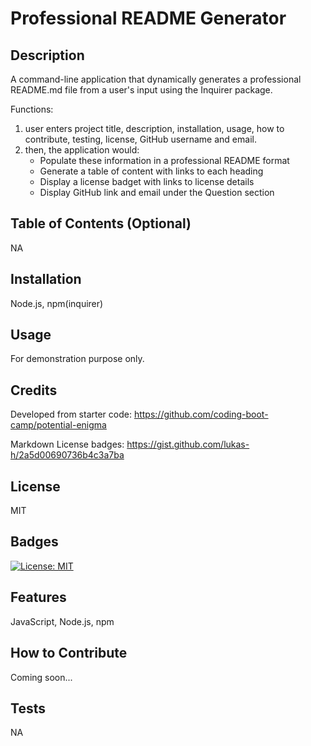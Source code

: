 # Professional README Generator

## Description
A command-line application that dynamically generates a professional README.md file from a user's input using the Inquirer package.

Functions: 
1. user enters project title, description, installation, usage, how to contribute, testing, license, GitHub username and email. 
2. then, the application would:
    - Populate these information in a professional README format
    - Generate a table of content with links to each heading
    - Display a license badget with links to license details
    - Display GitHub link and email under the Question section

## Table of Contents (Optional)
NA

## Installation
Node.js, npm(inquirer) 

## Usage
For demonstration purpose only.

## Credits
Developed from starter code:
https://github.com/coding-boot-camp/potential-enigma

Markdown License badges:
https://gist.github.com/lukas-h/2a5d00690736b4c3a7ba

## License
MIT

## Badges
[![License: MIT](https://img.shields.io/badge/License-MIT-yellow.svg)](https://opensource.org/licenses/MIT)

## Features
JavaScript, Node.js, npm

## How to Contribute
Coming soon...

## Tests
NA
